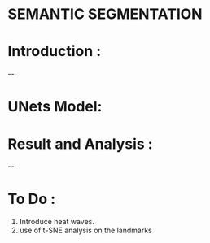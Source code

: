 <h1>SEMANTIC SEGMENTATION<h1>
  
# Introduction :
  --<br>
# UNets Model:
  
# Result and Analysis :
  --<br>
# To Do :
<ol>
  <li>Introduce heat waves.</li>
  <li>use of t-SNE analysis on the landmarks</li>
</ol>
